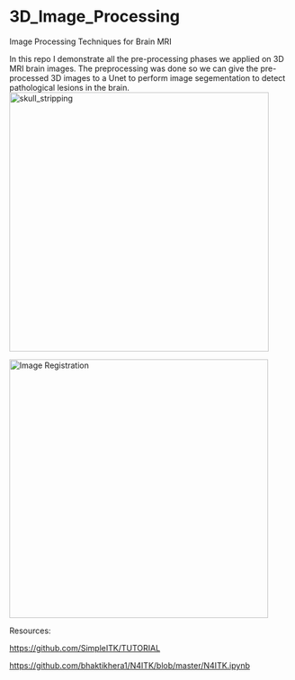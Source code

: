 # 3D_Image_Processing
Image Processing Techniques for Brain MRI

In this repo I demonstrate all the pre-processing phases we applied on 3D MRI brain images.
The preprocessing was done so we can give the pre-processed 3D images to a Unet to perform image segementation to detect pathological lesions in the brain.
<img width="461" alt="skull_stripping" src="https://user-images.githubusercontent.com/30272808/185189594-ad113af6-5857-4d2a-9bb5-dd23d5e2376d.png">


<img width="460" alt="Image Registration" src="https://user-images.githubusercontent.com/30272808/185189608-b28550d5-3475-4497-9482-9a1626d9fcdd.png">


Resources:

https://github.com/SimpleITK/TUTORIAL

https://github.com/bhaktikhera1/N4ITK/blob/master/N4ITK.ipynb
